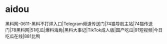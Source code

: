 # aidou
黑料网-0611-黑料不打烊入口|Telegram频道传送门|74猫导航主站|74猫传送门|78黑料网|51吃瓜|爆料海角|黑料大事记|TikTok成人版|国产吃瓜|91短视频|今日吃瓜在线|881比鸭
